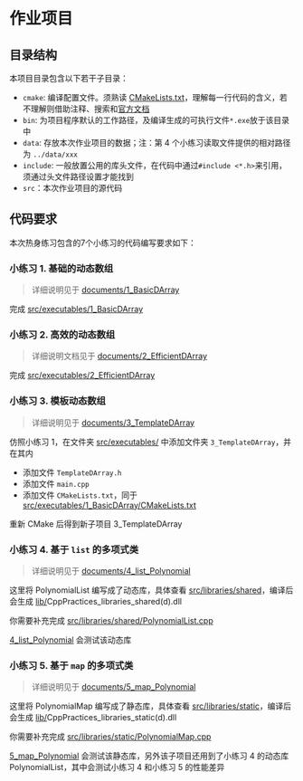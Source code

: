 # 作业项目

## 目录结构

本项目目录包含以下若干子目录：
- `cmake`: 编译配置文件。须熟读 [CMakeLists.txt](CMakeLists.txt/)，理解每一行代码的含义，若不理解则借助注释、搜索和[官方文档](https://cmake.org/documentation/) 
- `bin`: 为项目程序默认的工作路径，及编译生成的可执行文件`*.exe`放于该目录中
- `data`: 存放本次作业项目的数据；注：第 4 个小练习读取文件提供的相对路径为 `../data/xxx` 
- `include`: 一般放置公用的库头文件，在代码中通过`#include <*.h>`来引用，须通过头文件路径设置才能找到
- `src`：本次作业项目的源代码

## 代码要求

本次热身练习包含的7个小练习的代码编写要求如下：


### 小练习 1. 基础的动态数组

> 详细说明见于 [documents/1_BasicDArray](../documents/1_BasicDArray) 

完成 [src/executables/1_BasicDArray](src/executables/1_BasicDArray) 

### 小练习 2. 高效的动态数组

> 详细说明文档见于 [documents/2_EfficientDArray](../documents/2_EfficientDArray) 

完成 [src/executables/2_EfficientDArray](src/executables/2_EfficientDArray) 

### 小练习 3. 模板动态数组

> 详细说明见于 [documents/3_TemplateDArray](../documents/3_TemplateDArray) 

仿照小练习 1，在文件夹 [src/executables/](src/executables) 中添加文件夹 `3_TemplateDArray`，并在其内

- 添加文件 `TemplateDArray.h` 
- 添加文件 `main.cpp` 
- 添加文件 `CMakeLists.txt`，同于 [src/executables/1_BasicDArray/CMakeLists.txt](src/executables/1_BasicDArray/CMakeLists.txt) 

重新 CMake 后得到新子项目 3_TemplateDArray

### 小练习 4. 基于 `list` 的多项式类

> 详细说明见于 [documents/4_list_Polynomial](../documents/4_list_Polynomial) 

这里将 PolynomialList 编写成了动态库，具体查看 [src/libraries/shared](src/libraries/shared)，编译后会生成 [lib/](lib)CppPractices_libraries_shared(d).dll

你需要补充完成 [src/libraries/shared/PolynomialList.cpp](src/libraries/shared/PolynomialList.cpp) 

[4_list_Polynomial](src/executables/4_list_Polynomial) 会测试该动态库

###  小练习 5. 基于 `map` 的多项式类

> 详细说明见于 [documents/5_map_Polynomial](../documents/5_map_Polynomial) 

这里将 PolynomialMap 编写成了静态库，具体查看 [src/libraries/static](src/libraries/static)，编译后会生成 [lib/](lib)CppPractices_libraries_static(d).dll

你需要补充完成 [src/libraries/static/PolynomialMap.cpp](src/libraries/static/PolynomialMap.cpp) 

[5_map_Polynomial](src/executables/5_map_Polynomial) 会测试该静态库，另外该子项目还用到了小练习 4 的动态库 PolynomialList，其中会测试小练习 4 和小练习 5 的性能差异

